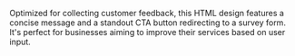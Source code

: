 Optimized for collecting customer feedback, this HTML design features a concise message and a standout CTA button redirecting to a survey form. It's perfect for businesses aiming to improve their services based on user input.

